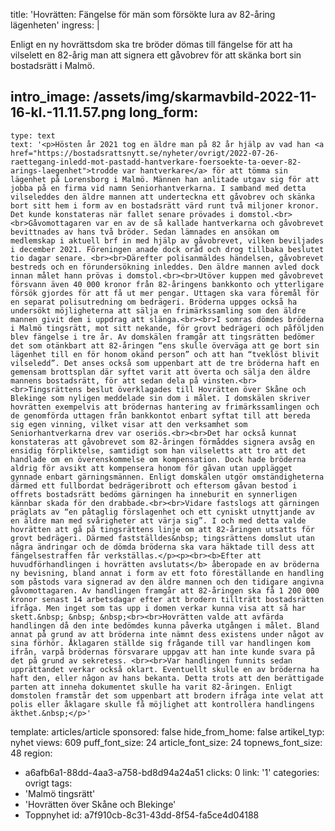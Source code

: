 title: 'Hovrätten: Fängelse för män som försökte lura av 82-åring lägenheten'
ingress: |
  <p>Enligt en ny hovrättsdom ska tre bröder dömas till fängelse för att ha vilselett en 82-årig man att signera ett gåvobrev för att skänka bort sin bostadsrätt i Malmö.
  </p>
  
intro_image: /assets/img/skarmavbild-2022-11-16-kl.-11.11.57.png
long_form:
  -
    type: text
    text: '<p>Hösten år 2021 tog en äldre man på 82 år hjälp av vad han <a href="https://bostadsrattsnytt.se/nyheter/ovrigt/2022-07-26-raettegang-inledd-mot-pastadd-hantverkare-foersoekte-ta-oever-82-arings-laegenhet">trodde var hantverkare</a> för att tömma sin lägenhet på Lorensborg i Malmö. Männen han anlitade utgav sig för att jobba på en firma vid namn Seniorhantverkarna. I samband med detta vilseleddes den äldre mannen att underteckna ett gåvobrev och skänka bort sitt hem i form av en bostadsrätt värd runt två miljoner kronor. Det kunde konstateras när fallet senare prövades i domstol.<br><br>Gåvomottagaren var en av de så kallade hantverkarna och gåvobrevet bevittnades av hans två bröder. Sedan lämnades en ansökan om medlemskap i aktuell brf in med hjälp av gåvobrevet, vilken beviljades i december 2021. Föreningen anade dock oråd och drog tillbaka beslutet tio dagar senare. <br><br>Därefter polisanmäldes händelsen, gåvobrevet bestreds och en förundersökning inleddes. Den äldre mannen avled dock innan målet hann prövas i domstol.<br><br>Utöver kuppen med gåvobrevet försvann även 40 000 kronor från 82-åringens bankkonto och ytterligare försök gjordes för att få ut mer pengar. Uttagen ska vara föremål för en separat polisutredning om bedrägeri. Bröderna uppges också ha undersökt möjligheterna att sälja en frimärkssamling som den äldre mannen givit dem i uppdrag att slänga.<br><br>I somras dömdes bröderna i Malmö tingsrätt, mot sitt nekande, för grovt bedrägeri och påföljden blev fängelse i tre år. Av domskälen framgår att tingsrätten bedömer det som otänkbart att 82-åringen “ens skulle överväga att ge bort sin lägenhet till en för honom okänd person” och att han “tveklöst blivit vilseledd”. Det anses också som uppenbart att de tre bröderna haft en gemensam brottsplan där syftet varit att överta och sälja den äldre mannens bostadsrätt, för att sedan dela på vinsten.<br><br>Tingsrättens beslut överklagades till Hovrätten över Skåne och Blekinge som nyligen meddelade sin dom i målet. I domskälen skriver hovrätten exempelvis att brödernas hantering av frimärkssamlingen och de genomförda uttagen från bankkontot enbart syftat till att bereda sig egen vinning, vilket visar att den verksamhet som Seniorhantverkarna drev var oseriös.<br><br>Det har också kunnat konstateras att gåvobrevet som 82-åringen förmåddes signera avsåg en ensidig förpliktelse, samtidigt som han vilseletts att tro att det handlade om en överenskommelse om kompensation. Dock hade bröderna aldrig för avsikt att kompensera honom för gåvan utan upplägget gynnade enbart gärningsmännen. Enligt domskälen utgör omständigheterna därmed ett fullbordat bedrägeribrott och eftersom gåvan bestod i offrets bostadsrätt bedöms gärningen ha inneburit en synnerligen kännbar skada för den drabbade.<br><br>Vidare fastslogs att gärningen präglats av “en påtaglig förslagenhet och ett cyniskt utnyttjande av en äldre man med svårigheter att värja sig”. I och med detta valde hovrätten att gå på tingsrättens linje om att 82-åringen utsatts för grovt bedrägeri. Därmed fastställdes&nbsp; tingsrättens domslut utan några ändringar och de dömda bröderna ska vara häktade till dess att fängelsestraffen får verkställas.</p><p><br><b>Efter att huvudförhandlingen i hovrätten avslutats</b> åberopade en av bröderna ny bevisning, bland annat i form av ett foto föreställande en handling som påstods vara signerad av den äldre mannen och den tidigare angivna gåvomottagaren. Av handlingen framgår att 82-åringen ska få 1 200 000 kronor senast 14 arbetsdagar efter att brodern tillträtt bostadsrätten ifråga. Men inget som tas upp i domen verkar kunna visa att så har skett.&nbsp; &nbsp; &nbsp;<br><br>Hovrätten valde att avfärda handlingen då den inte bedömdes kunna påverka utgången i målet. Bland annat på grund av att bröderna inte nämnt dess existens under något av sina förhör. Åklagaren ställde sig frågande till var handlingen kom ifrån, varpå brödernas försvarare uppgav att han inte kunde svara på det på grund av sekretess. <br><br>Var handlingen funnits sedan upprättandet verkar också oklart. Eventuellt skulle en av bröderna ha haft den, eller någon av hans bekanta. Detta trots att den berättigade parten att inneha dokumentet skulle ha varit 82-åringen. Enligt domstolen framstår det som uppenbart att brodern ifråga inte velat att polis eller åklagare skulle få möjlighet att kontrollera handlingens äkthet.&nbsp;</p>'
template: articles/article
sponsored: false
hide_from_home: false
artikel_typ: nyhet
views: 609
puff_font_size: 24
article_font_size: 24
topnews_font_size: 48
region:
  - a6afb6a1-88dd-4aa3-a758-bd8d94a24a51
clicks: 0
link: '1'
categories: ovrigt
tags:
  - 'Malmö tingsrätt'
  - 'Hovrätten över Skåne och Blekinge'
  - Toppnyhet
id: a7f910cb-8c31-43dd-8f54-fa5ce4d04188
